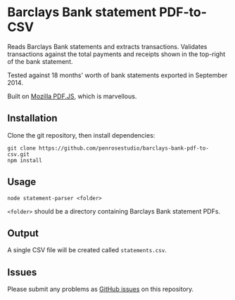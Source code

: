 Barclays Bank statement PDF-to-CSV
==================================

Reads Barclays Bank statements and extracts transactions. Validates transactions against the total payments and receipts shown in the top-right of the bank statement.

Tested against 18 months' worth of bank statements exported in September 2014.

Built on [Mozilla PDF.JS](http://mozilla.github.io/pdf.js/), which is marvellous.

## Installation

Clone the git repository, then install dependencies:

    git clone https://github.com/penrosestudio/barclays-bank-pdf-to-csv.git
    npm install

## Usage

    node statement-parser <folder>
    
`<folder>` should be a directory containing Barclays Bank statement PDFs.

## Output

A single CSV file will be created called `statements.csv`.

## Issues

Please submit any problems as [GitHub issues](https://github.com/penrosestudio/barclays-bank-pdf-to-csv/issues) on this repository.